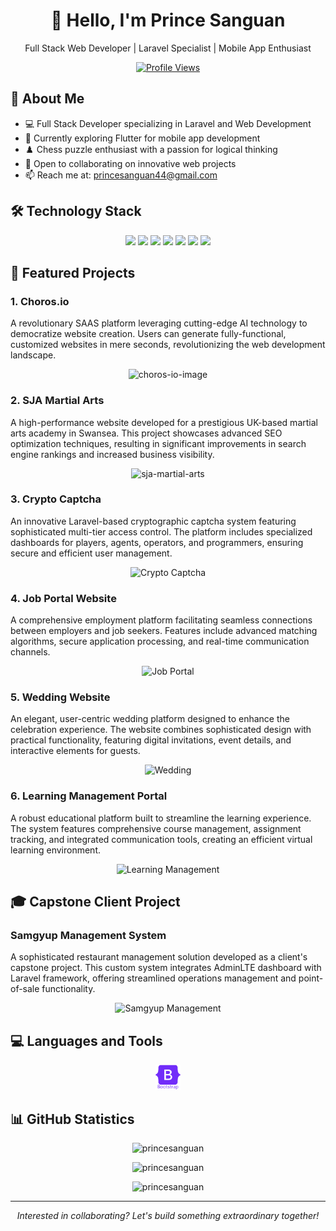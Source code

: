<div align="center">
  <h1>👋 Hello, I'm Prince Sanguan</h1>
  <p>Full Stack Web Developer | Laravel Specialist | Mobile App Enthusiast</p>
  
  [![Profile Views](https://komarev.com/ghpvc/?username=PrinceSanguan&label=Profile%20Views&color=0e75b6&style=flat)](https://github.com/PrinceSanguan)
</div>

## 🚀 About Me
- 💻 Full Stack Developer specializing in Laravel and Web Development
- 📱 Currently exploring Flutter for mobile app development
- ♟️ Chess puzzle enthusiast with a passion for logical thinking
- 🤝 Open to collaborating on innovative web projects
- 📫 Reach me at: princesanguan44@gmail.com

## 🛠️ Technology Stack
<p align="center">
  <img src="https://img.shields.io/badge/Laravel-FF2D20?style=for-the-badge&logo=laravel&logoColor=white"/>
  <img src="https://img.shields.io/badge/PHP-777BB4?style=for-the-badge&logo=php&logoColor=white"/>
  <img src="https://img.shields.io/badge/JavaScript-F7DF1E?style=for-the-badge&logo=javascript&logoColor=black"/>
  <img src="https://img.shields.io/badge/MySQL-005C84?style=for-the-badge&logo=mysql&logoColor=white"/>
  <img src="https://img.shields.io/badge/Bootstrap-563D7C?style=for-the-badge&logo=bootstrap&logoColor=white"/>
  <img src="https://img.shields.io/badge/React-20232A?style=for-the-badge&logo=react&logoColor=61DAFB"/>
  <img src="https://img.shields.io/badge/Flutter-02569B?style=for-the-badge&logo=flutter&logoColor=white"/>
</p>

## 🎯 Featured Projects

### 1. Choros.io
A revolutionary SAAS platform leveraging cutting-edge AI technology to democratize website creation. Users can generate fully-functional, customized websites in mere seconds, revolutionizing the web development landscape.

<div align="center">
  <img src="https://choros.io/images/readme.png" alt="choros-io-image">
</div>

### 2. SJA Martial Arts
A high-performance website developed for a prestigious UK-based martial arts academy in Swansea. This project showcases advanced SEO optimization techniques, resulting in significant improvements in search engine rankings and increased business visibility.

<div align="center">
  <img src="https://sjamartialarts.com/images/readme.png" alt="sja-martial-arts">
</div>

### 3. Crypto Captcha
An innovative Laravel-based cryptographic captcha system featuring sophisticated multi-tier access control. The platform includes specialized dashboards for players, agents, operators, and programmers, ensuring secure and efficient user management.

<div align="center">
  <img src="http://captcha.free.nf/images/readme.png" alt="Crypto Captcha">
</div>

### 4. Job Portal Website
A comprehensive employment platform facilitating seamless connections between employers and job seekers. Features include advanced matching algorithms, secure application processing, and real-time communication channels.

<div align="center">
  <img src="http://work-from-home.free.nf/img/readme.png" alt="Job Portal">
</div>

### 5. Wedding Website
An elegant, user-centric wedding platform designed to enhance the celebration experience. The website combines sophisticated design with practical functionality, featuring digital invitations, event details, and interactive elements for guests.

<div align="center">
  <img src="http://princecarolwedding.free.nf/images/readme.png" alt="Wedding">
</div>

### 6. Learning Management Portal
A robust educational platform built to streamline the learning experience. The system features comprehensive course management, assignment tracking, and integrated communication tools, creating an efficient virtual learning environment.

<div align="center">
  <img src="http://ivnmodule.free.nf/images/readme.png" alt="Learning Management">
</div>

## 🎓 Capstone Client Project

### Samgyup Management System
A sophisticated restaurant management solution developed as a client's capstone project. This custom system integrates AdminLTE dashboard with Laravel framework, offering streamlined operations management and point-of-sale functionality.

<div align="center">
  <img src="http://dadsburger.free.nf/images/readme.png" alt="Samgyup Management">
</div>

## 💻 Languages and Tools
<p align="center">
  <a href="https://getbootstrap.com" target="_blank" rel="noreferrer">
    <img src="https://raw.githubusercontent.com/devicons/devicon/master/icons/bootstrap/bootstrap-plain-wordmark.svg" alt="bootstrap" width="40" height="40"/>
  </a>
  <!-- [Previous tools section remains the same] -->
</p>

## 📊 GitHub Statistics

<div align="center">
  <p><img src="https://github-readme-stats.vercel.app/api/top-langs?username=princesanguan&show_icons=true&locale=en&layout=compact&theme=dracula" alt="princesanguan" /></p>
  <p><img src="https://github-readme-stats.vercel.app/api?username=princesanguan&show_icons=true&locale=en&theme=dracula" alt="princesanguan" /></p>
  <p><img src="https://github-readme-streak-stats.herokuapp.com/?user=princesanguan&theme=dracula" alt="princesanguan" /></p>
</div>

---
<div align="center">
  <i>Interested in collaborating? Let's build something extraordinary together!</i>
</div>
